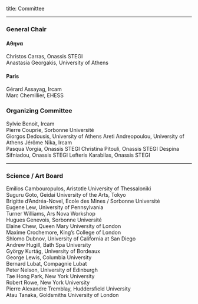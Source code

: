 title: Committee

---

###  General Chair

#### &Alpha;&theta;&eta;&nu;&alpha;
Christos Carras, Onassis STEGI  
Anastasia Georgakis, University of Athens  

#### Paris
Gérard Assayag, Ircam  
Marc Chemillier, EHESS  


### Organizing Committee

Sylvie Benoit, Ircam  
Pierre Couprie, Sorbonne Université  
Giorgos Dedousis, University of Athens
Areti Andreopoulou, University of Athens
Jérôme Nika, Ircam  
Pasqua Vorgia, Onassis STEGI
Christina Pitouli, Onassis STEGI
Despina Sifniadou, Onassis STEGI
Lefteris Karabilas, Onassis STEGI

---

### Science / Art  Board

Emilios Cambouropulos, Aristotle University of Thessaloniki  
Suguru Goto, Geidai University of the Arts, Tokyo  
Brigitte d’Andréa-Novel, Ecole des Mines / Sorbonne Université  
Eugene Lew, University of Pennsylvania  
Turner Williams, Ars Nova Workshop  
Hugues Genevois, Sorbonne Université  
Elaine Chew, Queen Mary University of London  
Maxime Crochemore, King’s College of London  
Shlomo Dubnov, University of California at San Diego  
Andrew Hugill, Bath Spa University  
György Kurtág, University of Bordeaux   
George Lewis, Columbia University   
Bernard Lubat, Compagnie Lubat  
Peter Nelson, University of Edinburgh  
Tae Hong Park, New York University  
Robert Rowe, New York University  
Pierre Alexandre Tremblay, Huddersfield University  
Atau Tanaka, Goldsmiths University of London  
<br>
